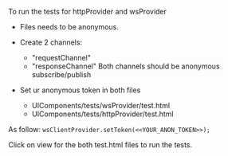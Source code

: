 To run the tests for httpProvider and wsProvider

- Files needs to be anonymous.
- Create 2 channels:
    - "requestChannel"
    - "responseChannel"
Both channels should be anonymous subscribe/publish

- Set ur anonymous token in both files 
    - UIComponents/tests/wsProvider/test.html
    - UIComponents/tests/httpProvider/test.html
    
As follow:
`
  wsClientProvider.setToken(<<YOUR_ANON_TOKEN>>);
`

Click on view for the both test.html files to run the tests.
